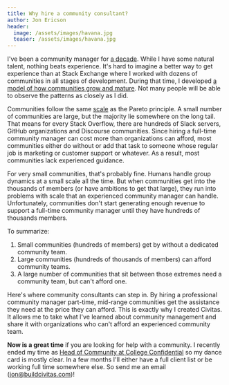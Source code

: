 ```yaml
---
title: Why hire a community consultant?
author: Jon Ericson
header:
  image: /assets/images/havana.jpg
  teaser: /assets/images/havana.jpg
---
```


I've been a community manager for [a
decade](https://jlericson.com/resume/). While I have some natural
talent, nothing beats experience. It's hard to imagine a better way to
get experience than at Stack Exchange where I worked with dozens of
communities in all stages of development. During that time, I
developed [a model of how communities grow and
mature](https://jlericson.com/2021/08/19/community_startup.html). Not
many people will be able to observe the patterns as closely as I did.

Communities follow the same
[scale](https://en.wikipedia.org/wiki/Power_law) as the Pareto
principle. A small number of communities are large, but the majority
lie somewhere on the long tail. That means for every Stack Overflow,
there are hundreds of Slack servers, GitHub organizations and
Discourse communities. Since hiring a full-time community manager can
cost more than organizations can afford, most communities either do
without or add that task to someone whose regular job is marketing or
customer support or whatever. As a result, most communities lack
experienced guidance.

For very small communities, that's probably fine. Humans handle group
dynamics at a small scale all the time. But when communities get into
the thousands of members (or have ambitions to get that large), they
run into problems with scale that an experienced community manager can
handle. Unfortunately, communities don't start generating enough
revenue to support a full-time community manager until they have
hundreds of thousands members.

To summarize:

1. Small communities (hundreds of members) get by without a dedicated
   community team.
2. Large communities (hundreds of thousands of members) can afford
   community teams.
3. A large number of communities that sit between those extremes need
   a community team, but can't afford one.
   
Here's where community consultants can step in. By hiring a
professional community manager part-time, mid-range communities get
the assistance they need at the price they can afford. This is exactly
why I created Civitas. It allows me to take what I've learned about
community management and share it with organizations who can't afford
an experienced community team.

**Now is a great time** if you are looking for help with a
community. I recently ended my time as [Head of Community at College
Confidential](https://talk.collegeconfidential.com/t/introducing-cc-s-new-head-of-community-cc-sorin/3650152)
so my dance card is mostly clear. In a few months I'll either have a
full client list or be working full time somewhere else. So send me an
email (<a class="u-email"
href="mailto:jon@buildcivitas.com">jon@buildcivitas.com</a>)!

